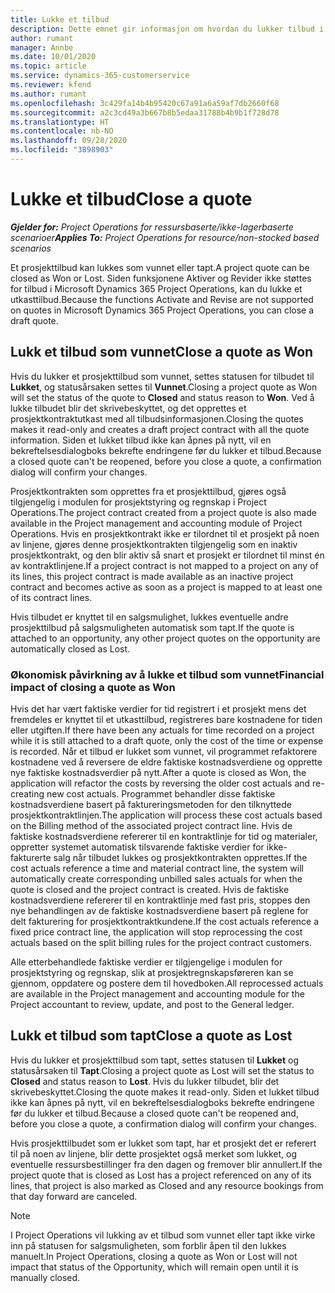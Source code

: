 ```yaml
---
title: Lukke et tilbud
description: Dette emnet gir informasjon om hvordan du lukker tilbud i Project Operations.
author: rumant
manager: Annbe
ms.date: 10/01/2020
ms.topic: article
ms.service: dynamics-365-customerservice
ms.reviewer: kfend
ms.author: rumant
ms.openlocfilehash: 3c429fa14b4b95420c67a91a6a59af7db2660f68
ms.sourcegitcommit: a2c3cd49a3b667b8b5edaa31788b4b9b1f728d78
ms.translationtype: HT
ms.contentlocale: nb-NO
ms.lasthandoff: 09/28/2020
ms.locfileid: "3898903"
---
```

# <a name="close-a-quote"></a><span data-ttu-id="71906-103">Lukke et tilbud</span><span class="sxs-lookup"><span data-stu-id="71906-103">Close a quote</span></span>

<span data-ttu-id="71906-104">_**Gjelder for:** Project Operations for ressursbaserte/ikke-lagerbaserte scenarioer_</span><span class="sxs-lookup"><span data-stu-id="71906-104">_**Applies To:** Project Operations for resource/non-stocked based scenarios_</span></span>

<span data-ttu-id="71906-105">Et prosjekttilbud kan lukkes som vunnet eller tapt.</span><span class="sxs-lookup"><span data-stu-id="71906-105">A project quote can be closed as Won or Lost.</span></span> <span data-ttu-id="71906-106">Siden funksjonene Aktiver og Revider ikke støttes for tilbud i Microsoft Dynamics 365 Project Operations, kan du lukke et utkasttilbud.</span><span class="sxs-lookup"><span data-stu-id="71906-106">Because the functions Activate and Revise are not supported on quotes in Microsoft Dynamics 365 Project Operations, you can close a draft quote.</span></span>

## <a name="close-a-quote-as-won"></a><span data-ttu-id="71906-107">Lukk et tilbud som vunnet</span><span class="sxs-lookup"><span data-stu-id="71906-107">Close a quote as Won</span></span>

<span data-ttu-id="71906-108">Hvis du lukker et prosjekttilbud som vunnet, settes statusen for tilbudet til **Lukket**, og statusårsaken settes til **Vunnet**.</span><span class="sxs-lookup"><span data-stu-id="71906-108">Closing a project quote as Won will set the status of the quote to **Closed** and status reason to **Won**.</span></span> <span data-ttu-id="71906-109">Ved å lukke tilbudet blir det skrivebeskyttet, og det opprettes et prosjektkontraktutkast med all tilbudsinformasjonen.</span><span class="sxs-lookup"><span data-stu-id="71906-109">Closing the quotes makes it read-only and creates a draft project contract with all the quote information.</span></span> <span data-ttu-id="71906-110">Siden et lukket tilbud ikke kan åpnes på nytt, vil en bekreftelsesdialogboks bekrefte endringene før du lukker et tilbud.</span><span class="sxs-lookup"><span data-stu-id="71906-110">Because a closed quote can't be reopened, before you close a quote, a confirmation dialog will confirm your changes.</span></span>

<span data-ttu-id="71906-111">Prosjektkontrakten som opprettes fra et prosjekttilbud, gjøres også tilgjengelig i modulen for prosjektstyring og regnskap i Project Operations.</span><span class="sxs-lookup"><span data-stu-id="71906-111">The project contract created from a project quote is also made available in the Project management and accounting module of Project Operations.</span></span> <span data-ttu-id="71906-112">Hvis en prosjektkontrakt ikke er tilordnet til et prosjekt på noen av linjene, gjøres denne prosjektkontrakten tilgjengelig som en inaktiv prosjektkontrakt, og den blir aktiv så snart et prosjekt er tilordnet til minst én av kontraktlinjene.</span><span class="sxs-lookup"><span data-stu-id="71906-112">If a project contract is not mapped to a project on any of its lines, this project contract is made available as an inactive project contract and becomes active as soon as a project is mapped to at least one of its contract lines.</span></span>

<span data-ttu-id="71906-113">Hvis tilbudet er knyttet til en salgsmulighet, lukkes eventuelle andre prosjekttilbud på salgsmuligheten automatisk som tapt.</span><span class="sxs-lookup"><span data-stu-id="71906-113">If the quote is attached to an opportunity, any other project quotes on the opportunity are automatically closed as Lost.</span></span>

### <a name="financial-impact-of-closing-a-quote-as-won"></a><span data-ttu-id="71906-114">Økonomisk påvirkning av å lukke et tilbud som vunnet</span><span class="sxs-lookup"><span data-stu-id="71906-114">Financial impact of closing a quote as Won</span></span>

<span data-ttu-id="71906-115">Hvis det har vært faktiske verdier for tid registrert i et prosjekt mens det fremdeles er knyttet til et utkasttilbud, registreres bare kostnadene for tiden eller utgiften.</span><span class="sxs-lookup"><span data-stu-id="71906-115">If there have been any actuals for time recorded on a project while it is still attached to a draft quote, only the cost of the time or expense is recorded.</span></span> <span data-ttu-id="71906-116">Når et tilbud er lukket som vunnet, vil programmet refaktorere kostnadene ved å reversere de eldre faktiske kostnadsverdiene og opprette nye faktiske kostnadsverdier på nytt.</span><span class="sxs-lookup"><span data-stu-id="71906-116">After a quote is closed as Won, the application will refactor the costs by reversing the older cost actuals and re-creating new cost actuals.</span></span> <span data-ttu-id="71906-117">Programmet behandler disse faktiske kostnadsverdiene basert på faktureringsmetoden for den tilknyttede prosjektkontraktlinjen.</span><span class="sxs-lookup"><span data-stu-id="71906-117">The application will process these cost actuals based on the Billing method of the associated project contract line.</span></span> <span data-ttu-id="71906-118">Hvis de faktiske kostnadsverdiene refererer til en kontraktlinje for tid og materialer, oppretter systemet automatisk tilsvarende faktiske verdier for ikke-fakturerte salg når tilbudet lukkes og prosjektkontrakten opprettes.</span><span class="sxs-lookup"><span data-stu-id="71906-118">If the cost actuals reference a time and material contract line, the system will automatically create corresponding unbilled sales actuals for when the quote is closed and the project contract is created.</span></span> <span data-ttu-id="71906-119">Hvis de faktiske kostnadsverdiene refererer til en kontraktlinje med fast pris, stoppes den nye behandlingen av de faktiske kostnadsverdiene basert på reglene for delt fakturering for prosjektkontraktkundene.</span><span class="sxs-lookup"><span data-stu-id="71906-119">If the cost actuals reference a fixed price contract line, the application will stop reprocessing the cost actuals based on the split billing rules for the project contract customers.</span></span>

<span data-ttu-id="71906-120">Alle etterbehandlede faktiske verdier er tilgjengelige i modulen for prosjektstyring og regnskap, slik at prosjektregnskapsføreren kan se gjennom, oppdatere og postere dem til hovedboken.</span><span class="sxs-lookup"><span data-stu-id="71906-120">All reprocessed actuals are available in the Project management and accounting module for the Project accountant to review, update, and post to the General ledger.</span></span> 

## <a name="close-a-quote-as-lost"></a><span data-ttu-id="71906-121">Lukk et tilbud som tapt</span><span class="sxs-lookup"><span data-stu-id="71906-121">Close a quote as Lost</span></span>

<span data-ttu-id="71906-122">Hvis du lukker et prosjekttilbud som tapt, settes statusen til **Lukket** og statusårsaken til **Tapt**.</span><span class="sxs-lookup"><span data-stu-id="71906-122">Closing a project quote as Lost will set the status to **Closed** and status reason to **Lost**.</span></span> <span data-ttu-id="71906-123">Hvis du lukker tilbudet, blir det skrivebeskyttet.</span><span class="sxs-lookup"><span data-stu-id="71906-123">Closing the quote makes it read-only.</span></span> <span data-ttu-id="71906-124">Siden et lukket tilbud ikke kan åpnes på nytt, vil en bekreftelsesdialogboks bekrefte endringene før du lukker et tilbud.</span><span class="sxs-lookup"><span data-stu-id="71906-124">Because a closed quote can't be reopened and, before you close a quote, a confirmation dialog will confirm your changes.</span></span>

<span data-ttu-id="71906-125">Hvis prosjekttilbudet som er lukket som tapt, har et prosjekt det er referert til på noen av linjene, blir dette prosjektet også merket som lukket, og eventuelle ressursbestillinger fra den dagen og fremover blir annullert.</span><span class="sxs-lookup"><span data-stu-id="71906-125">If the project quote that is closed as Lost has a project referenced on any of its lines, that project is also marked as Closed and any resource bookings from that day forward are canceled.</span></span>

> [!NOTE]
> <span data-ttu-id="71906-126">I Project Operations vil lukking av et tilbud som vunnet eller tapt ikke virke inn på statusen for salgsmuligheten, som forblir åpen til den lukkes manuelt.</span><span class="sxs-lookup"><span data-stu-id="71906-126">In Project Operations, closing a quote as Won or Lost will not impact that status of the Opportunity, which will remain open until it is manually closed.</span></span>
